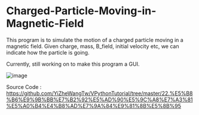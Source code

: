 # Charged-Particle-Moving-in-Magnetic-Field

This program is to simulate the motion of a charged particle moving in a magnetic field.
Given charge, mass, B_field, initial velocity etc, we can indicate how the particle is going.

Currently, still working on to make this program a GUI.

![image](https://user-images.githubusercontent.com/51372465/92986884-c104fc80-f472-11ea-9d40-4bf40c5de88f.png)

Source Code : https://github.com/YiZheWangTw/VPythonTutorial/tree/master/22.%E5%B8%B6%E9%9B%BB%E7%B2%92%E5%AD%90%E5%9C%A8%E7%A3%81%E5%A0%B4%E4%B8%AD%E7%9A%84%E9%81%8B%E5%8B%95
